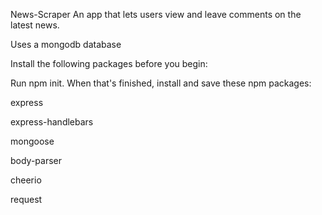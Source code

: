 News-Scraper
An app that lets users view and leave comments on the latest news.

Uses a mongodb database

Install the following packages before you begin:

Run npm init. When that's finished, install and save these npm packages:

express

express-handlebars

mongoose

body-parser

cheerio

request